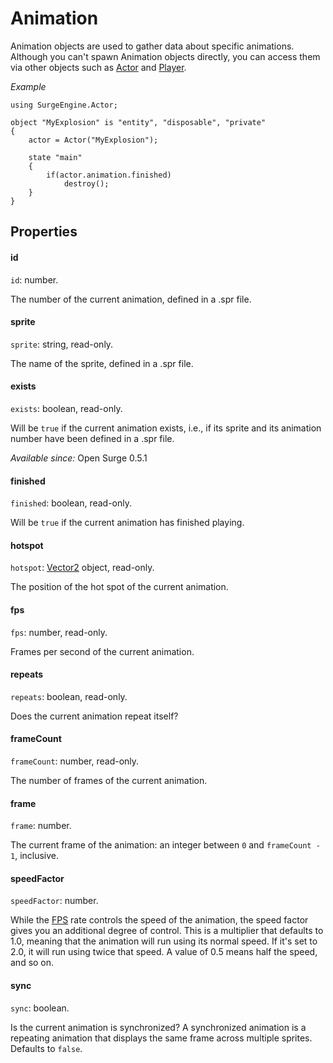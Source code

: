 Animation
=========

Animation objects are used to gather data about specific animations. Although you can't spawn Animation objects directly, you can access them via other objects such as [Actor](/engine/actor) and [Player](/engine/player).

*Example*

```
using SurgeEngine.Actor;

object "MyExplosion" is "entity", "disposable", "private"
{
    actor = Actor("MyExplosion");

    state "main"
    {
        if(actor.animation.finished)
            destroy();
    }
}
```

Properties
----------

#### id

`id`: number.

The number of the current animation, defined in a .spr file.

#### sprite

`sprite`: string, read-only.

The name of the sprite, defined in a .spr file.

#### exists

`exists`: boolean, read-only.

Will be `true` if the current animation exists, i.e., if its sprite and its animation number have been defined in a .spr file.

*Available since:* Open Surge 0.5.1

#### finished

`finished`: boolean, read-only.

Will be `true` if the current animation has finished playing.

#### hotspot

`hotspot`: [Vector2](/engine/vector2) object, read-only.

The position of the hot spot of the current animation.

#### fps

`fps`: number, read-only.

Frames per second of the current animation.

#### repeats

`repeats`: boolean, read-only.

Does the current animation repeat itself?

#### frameCount

`frameCount`: number, read-only.

The number of frames of the current animation.

#### frame

`frame`: number.

The current frame of the animation: an integer between `0` and `frameCount - 1`, inclusive.

#### speedFactor

`speedFactor`: number.

While the [FPS](#fps) rate controls the speed of the animation, the speed factor gives you an additional degree of control. This is a multiplier that defaults to 1.0, meaning that the animation will run using its normal speed. If it's set to 2.0, it will run using twice that speed. A value of 0.5 means half the speed, and so on.

#### sync

`sync`: boolean.

Is the current animation is synchronized? A synchronized animation is a repeating animation that displays the same frame across multiple sprites. Defaults to `false`.
